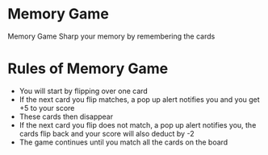 # Memory Game
 Memory Game Sharp your memory by remembering the cards

# Rules of Memory Game
 - You will start by flipping over one card
 - If the next card you flip matches, a pop up alert notifies you and you get +5 to your score
 - These cards then disappear
 - If the next card you flip does not match, a pop up alert notifies you, the cards flip back and your score will also deduct by -2
 - The game continues until you match all the cards on the board

